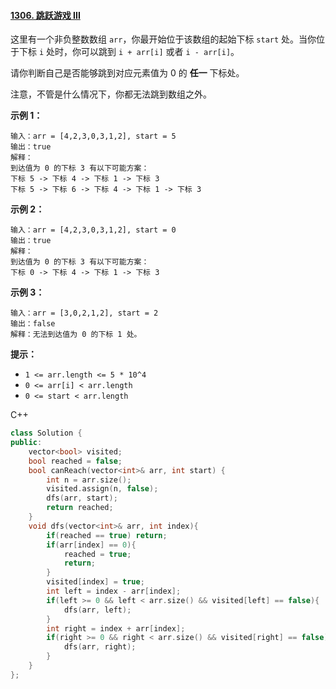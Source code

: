 #### [1306. 跳跃游戏 III](https://leetcode-cn.com/problems/jump-game-iii/)

这里有一个非负整数数组 `arr`，你最开始位于该数组的起始下标 `start` 处。当你位于下标 `i` 处时，你可以跳到 `i + arr[i]` 或者 `i - arr[i]`。

请你判断自己是否能够跳到对应元素值为 0 的 **任一** 下标处。

注意，不管是什么情况下，你都无法跳到数组之外。

 

**示例 1：**

```
输入：arr = [4,2,3,0,3,1,2], start = 5
输出：true
解释：
到达值为 0 的下标 3 有以下可能方案： 
下标 5 -> 下标 4 -> 下标 1 -> 下标 3 
下标 5 -> 下标 6 -> 下标 4 -> 下标 1 -> 下标 3 
```

**示例 2：**

```
输入：arr = [4,2,3,0,3,1,2], start = 0
输出：true 
解释：
到达值为 0 的下标 3 有以下可能方案： 
下标 0 -> 下标 4 -> 下标 1 -> 下标 3
```

**示例 3：**

```
输入：arr = [3,0,2,1,2], start = 2
输出：false
解释：无法到达值为 0 的下标 1 处。 
```

 

**提示：**

- `1 <= arr.length <= 5 * 10^4`
- `0 <= arr[i] < arr.length`
- `0 <= start < arr.length`



C++

```c++
class Solution {
public:
    vector<bool> visited;
    bool reached = false;
    bool canReach(vector<int>& arr, int start) {
        int n = arr.size();
        visited.assign(n, false);
        dfs(arr, start);
        return reached;
    }
    void dfs(vector<int>& arr, int index){
        if(reached == true) return;
        if(arr[index] == 0){
            reached = true;
            return;
        }
        visited[index] = true;
        int left = index - arr[index];
        if(left >= 0 && left < arr.size() && visited[left] == false){
            dfs(arr, left);
        }
        int right = index + arr[index];
        if(right >= 0 && right < arr.size() && visited[right] == false){
            dfs(arr, right);
        }
    }
};
```

